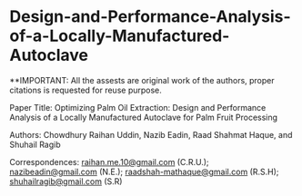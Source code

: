 # Design-and-Performance-Analysis-of-a-Locally-Manufactured-Autoclave

**IMPORTANT: All the assests are original work of the authors, proper citations is requested for reuse purpose.

Paper Title: Optimizing Palm Oil Extraction: Design and Performance Analysis of a Locally Manufactured Autoclave for Palm Fruit Processing

Authors: Chowdhury Raihan Uddin, Nazib Eadin, Raad Shahmat Haque, and Shuhail Ragib

Correspondences: raihan.me.10@gmail.com (C.R.U.); nazibeadin@gmail.com (N.E.); raadshah-mathaque@gmail.com (R.S.H); shuhailragib@gmail.com (S.R)


